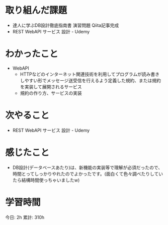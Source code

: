 # 取り組んだ課題 
+ 達人に学ぶDB設計徹底指南書 演習問題 Qiita記事完成
+ REST WebAPI サービス 設計 - Udemy
# わかったこと 
+ WebAPI
    + HTTPなどのインターネット関連技術を利用してプログラムが読み書きしやすい形でメッセージ送受信を行えるよう定義した規約、または規約を実装して展開されるサービス
    + 規約の作り方、サービスの実装
# 次やること
+ REST WebAPI サービス 設計 - Udemy
# 感じたこと
+ DB設計(データベースあたり)は、新機能の実装等で理解が必須だったので、時間とってしっかりやれたのでよかったです。(面白くて色々調べたりしていたら結構時間使っちゃいましたw)
# 学習時間  
今日: 2h 
累計: 310h 

